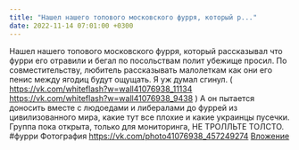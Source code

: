 ```yaml
---
title: "Нашел нашего топового московского фурря, который р..."
date: 2022-11-14 07:01:00 +0300
---
```


Нашел нашего топового московского фурря, который рассказывал что фурри его отравили и бегал по посольствам полит убежище просил. По совместительству, любитель рассказывать малолеткам как они его пенис между ягодиц будут ощущать.
Я уж думал сгинул.
(
<a class="vk-attach" href="https://vk.com/whiteflash?w=wall41076938_11134">https://vk.com/whiteflash?w=wall41076938_11134</a>
<a class="vk-attach" href="https://vk.com/whiteflash?w=wall41076938_9438">https://vk.com/whiteflash?w=wall41076938_9438</a>
)
А он пытается доносить вместе с людоедами и либералами до фуррей из цивилизованного мира, какие тут все плохие и какие украинцы пусечки.
Группа пока открыта, только для мониторинга, НЕ ТРОЛЛЬТЕ ТОЛСТО.
#фурри
Фотография
<a class="vk-attach" href="https://vk.com/photo41076938_457249274">https://vk.com/photo41076938_457249274</a>
<a class="vk-attach" href="https://vk.com/photo41076938_457249274">Вложение</a>
